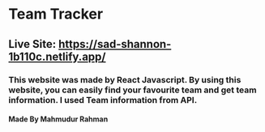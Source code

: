 # Team Tracker
## Live Site: https://sad-shannon-1b110c.netlify.app/
### This website was made by React Javascript. By using this website, you can easily find your favourite team and get team information. I used Team information from API.
#### Made By Mahmudur Rahman

